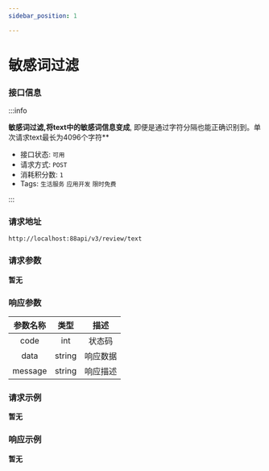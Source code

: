 ```yaml
---
sidebar_position: 1

---
```


#  敏感词过滤

### 接口信息

:::info

**敏感词过滤,将text中的敏感词信息变成**, 即便是通过字符分隔也能正确识别到。单次请求text最长为4096个字符**

- 接口状态:  `可用`
- 请求方式: `POST`
- 消耗积分数: `1`
- Tags: `生活服务` `应用开发` `限时免费` 

:::
### 请求地址

```
http://localhost:88api/v3/review/text
```

### 请求参数

**暂无**

### 响应参数

|  参数名称   |  类型  |  描述  |
| :---------: | :----: |:----:|
|    code     |  int   | 状态码  |
|    data     | string | 响应数据 |
|   message   | string | 响应描述 |

### 请求示例

**暂无**

### 响应示例

**暂无**
